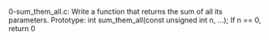 0-sum_them_all.c: Write a function that returns the sum of all its parameters.
Prototype: int sum_them_all(const unsigned int n, ...);
If n == 0, return 0
